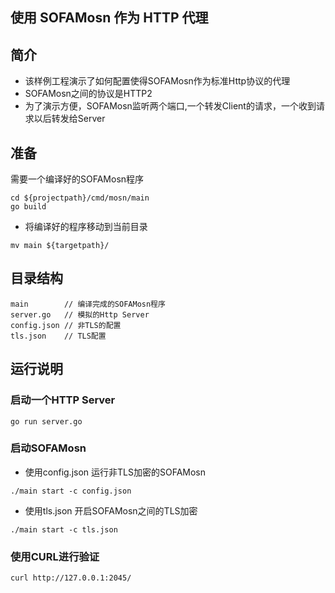 ## 使用 SOFAMosn 作为 HTTP 代理

## 简介

+ 该样例工程演示了如何配置使得SOFAMosn作为标准Http协议的代理
+ SOFAMosn之间的协议是HTTP2
+ 为了演示方便，SOFAMosn监听两个端口,一个转发Client的请求，一个收到请求以后转发给Server

## 准备

需要一个编译好的SOFAMosn程序
```
cd ${projectpath}/cmd/mosn/main
go build
```

+ 将编译好的程序移动到当前目录

```
mv main ${targetpath}/
```

## 目录结构

```
main        // 编译完成的SOFAMosn程序
server.go   // 模拟的Http Server
config.json // 非TLS的配置
tls.json    // TLS配置
```

## 运行说明

### 启动一个HTTP Server

```
go run server.go
```

### 启动SOFAMosn

+ 使用config.json 运行非TLS加密的SOFAMosn

```
./main start -c config.json
```

+ 使用tls.json 开启SOFAMosn之间的TLS加密

```
./main start -c tls.json
```


### 使用CURL进行验证

```
curl http://127.0.0.1:2045/
```
